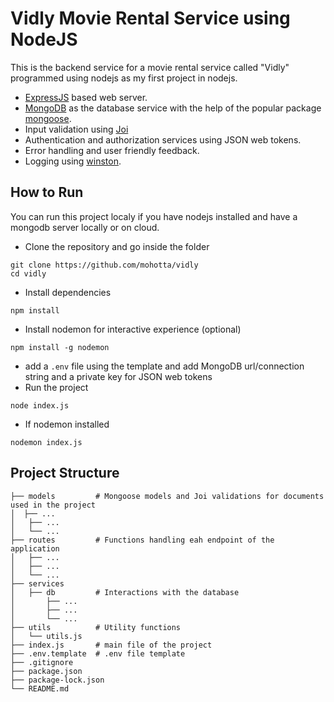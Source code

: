 # Vidly Movie Rental Service using NodeJS
This is the backend service for a movie rental service called "Vidly" programmed using nodejs as my first project in nodejs. 

* [ExpressJS](https://expressjs.com/) based web server.
* [MongoDB](https://www.mongodb.com/) as the database service with the help of the popular package [mongoose](https://mongoosejs.com/).
* Input validation using [Joi](https://joi.dev/)
* Authentication and authorization services using JSON web tokens.
* Error handling and user friendly feedback.
* Logging using [winston](https://github.com/winstonjs/winston).

## How to Run
You can run this project localy if you have nodejs installed and have a mongodb server locally or on cloud.
* Clone the repository and go inside the folder
```
git clone https://github.com/mohotta/vidly
cd vidly
```
* Install dependencies
```
npm install
```
* Install nodemon for interactive experience (optional)
```
npm install -g nodemon
```
* add a `.env` file using the template and add MongoDB url/connection string and a private key for JSON web tokens
* Run the project
```
node index.js
```
* If nodemon installed
```
nodemon index.js
```

## Project Structure

    ├── models         # Mongoose models and Joi validations for documents used in the project
    │  ├── ...
    │   ├── ...
    │   └── ...  
    ├── routes         # Functions handling eah endpoint of the application
    │   ├── ...
    │   ├── ...
    │   └── ...  
    ├── services
    │   ├── db         # Interactions with the database
    │       ├── ...
    │       ├── ...
    │       └── ...  
    ├── utils          # Utility functions
    │   └── utils.js  
    ├── index.js       # main file of the project
    ├── .env.template  # .env file template
    ├── .gitignore
    ├── package.json
    ├── package-lock.json
    └── README.md
